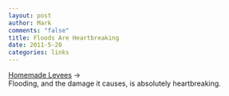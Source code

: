 ```yaml
--- 
layout: post
author: Mark
comments: "false"
title: Floods Are Heartbreaking
date: 2011-5-20
categories: links
---
```

<a title="Homemade Levees" href="http://www.dailymail.co.uk/news/article-1388660/Mississippi-River-flooding-Residents-build-homemade-dams-saves-houses.html">Homemade Levees</a> →<br /> Flooding, and the damage it causes, is absolutely heartbreaking.
